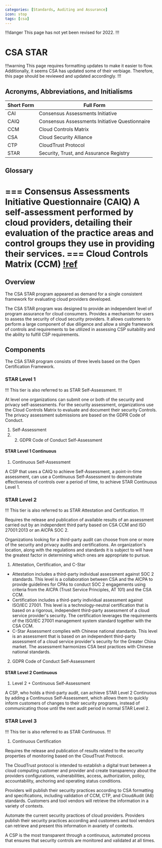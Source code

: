 ```yaml
---
categories: [Standards, Auditing and Assurance]
icon: stop
tags: [csa]
---
```


!!!danger
This page has not yet been revised for 2022.
!!!

# CSA STAR

!!!warning
This page requires formatting updates to make it easier to flow. Additionally, it seems CSA has updated some of their verbiage. Therefore, this page should be reviewed and updated accordingly.
!!!

## Acronyms, Abbreviations, and Initialisms

| Short Form | Full Form |
| - | - |
| CAI | Consensus Assessments Initiative |
| CAIQ | Consensus Assessments Initiative Questionnaire |
| CCM | Cloud Controls Matrix |
| CSA | Cloud Security Alliance |
| CTP | CloudTrust Protocol |
| STAR | Security, Trust, and Assurance Registry |

## Glossary

=== Consensus Assessments Initiative Questionnaire (CAIQ)
A self-assessment performed by cloud providers, detailing their evaluation of the practice areas and control groups they use in providing their services.
=== Cloud Controls Matrix (CCM)
[!ref](/standards/csa-ccm/)
===

## Overview

The CSA STAR program appeared as demand for a single consistent framework for evaluating cloud providers developed.

The CSA STAR program was designed to provide an independent level of program assurance for cloud consumers. Provides a mechanism for users to assess the security of cloud security providers. It allows customers to perform a large component of due diligence and allow a single framework of controls and requirements to be utilized in assessing CSP suitability and the ability to fulfill CSP requirements.

## Components

The CSA STAR program consists of three levels based on the Open Certification Framework.

### STAR Level 1

!!!
This tier is also referred to as STAR Self-Assessment.
!!!

At level one organizations can submit one or both of the security and privacy self-assessments. For the security assessment, organizations use the Cloud Controls Matrix to evaluate and document their security Controls. The privacy assessment submissions are based on the GDPR Code of Conduct.

1. Self-Assessment
2. 2. GDPR Code of Conduct Self-Assessment

#### STAR Level 1 Continuous

1. Continuous Self-Assessment

A CSP that uses a CAIQ to achieve Self-Assessment, a point-in-time assessment, can use a Continuous Self-Assessment to demonstrate effectiveness of controls over a period of time, to achieve STAR Continuous Level 1.

### STAR Level 2

!!!
This tier is also referred to as STAR Attestation and Certification.
!!!

Requires the release and publication of available results of an assessment carried out by an independent third party based on CSA CCM and ISO 27001:2013 or an AICPA SOC 2.

Organizations looking for a third-party audit can choose from one or more of the security and privacy audits and certifications. An organization's location, along with the regulations and standards it is subject to will have the greatest factor in determining which ones are appropriate to pursue.

1. Attestation, Certification, and C-Star

- Attestation includes a third-party individual assessment against SOC 2 standards. This level is a collaboration between CSA and the AICPA to provide guidelines for CPAs to conduct SOC 2 engagements using criteria from the AICPA (Trust Service Principles, AT 101) and the CSA CCM.
- Certification includes a third-party individual assessment against ISO/IEC 27001. This level is a technology-neutral certification that is based on a rigorous, independent third-party assessment of a cloud service provider's security. The certification leverages the requirements of the ISO/IEC 27001 management system standard together with the CSA CCM.
- C-Star Assessment complies with Chinese national standards. This level is an assessment that is based on an independent third-party assessment of a cloud service provider's security for the Greater China market. The assessment harmonizes CSA best practices with Chinese national standards.

2. GDPR Code of Conduct Self-Assessment

#### STAR Level 2 Continuous

1. Level 2 + Continuous Self-Assessment

A CSP, who holds a third-party audit, can achieve STAR Level 2 Continuous by adding a Continuous Self-Assessment, which allows them to quickly inform customers of changes to their security programs, instead of communicating those until the next audit period in normal STAR Level 2.

### STAR Level 3

!!!
This tier is also referred to as STAR Continuous.
!!!

1. Continuous Certification

Requires the release and publication of results related to the security properties of monitoring based on the CloudTrust Protocol.

The CloudTrust protocol is intended to establish a digital trust between a cloud computing customer and provider and create transparency about the providers configurations, vulnerabilities, access, authorization, policy, accountability, anchoring and operating status conditions.

Providers will publish their security practices according to CSA formatting and specifications, including validation of CCM, CTP, and CloudAudit (A6) standards. Customers and tool vendors will retrieve the information in a variety of contexts.

Automate the current security practices of cloud providers. Providers publish their security practices according and customers and tool vendors can retrieve and present this information in avariety of contexts.

A CSP is the most transparent through a continuous, automated process that ensures that security controls are monitored and validated at all times.

